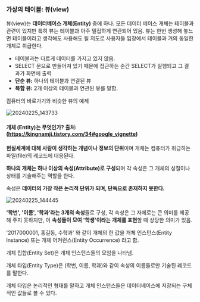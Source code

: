 ### 가상의 테이블: 뷰(view)
뷰(view)는 **데이터베이스 개체(Entity)** 중에 하나. 모든 데이터 베이스 개체는 테이블과 관련이 있지만 특히 뷰는 테이블과 아주 밀접하게 연관되어 있음.
뷰는 한번 생성해 놓느면 테이블이라고 생각해도 사용해도 될 저도로 사용자들 입장에서 테이블과 거의 동일한 개체로 취급한다.
- 테이블과는 다르게 데이터를 가지고 있지 않음.
- SELECT 문으로 만들어져 있기 때문에 접근하는 순간 SELECT가 실행되고 그 결과가 화면에 출력
- **단순 뷰:** 하나의 테이블과 연결된 뷰
- **복합 뷰:** 2개 이상의 테이블과 연관된 뷰를 말함.

컴퓨터의 바로가기와 비슷한 뷰의 예제

![20240225_143733](https://github.com/junhosong0/MySQL/assets/117610783/03371c32-6ec8-41c6-9a09-d6669532846d)



#### 개체 (Entity)는 무엇인가? 출처: (https://kingnamji.tistory.com/34#google_vignette)
**현실세계에 대해 사람이 생각하는 개념이나 정보의 단위**이며 개체는 컴퓨터가 취급하는 파일(file)의 레코드에 대응된다.

**하나의 개체는 하나 이상의 속성(Attribute)로 구성**되며 각 속성은 그 개체의 성질이나 상태를 기술해주는 역할을 한다.

속성은 **데이터의 가장 작은 논리적 단위가 되며, 단독으로 존재하지 못한다.**

![20240225_144445](https://github.com/junhosong0/MySQL/assets/117610783/c9eb8855-15cf-4700-9e8b-14258f96aff7)
 

**'학번', '이름', '학과'라는 3개의 속성**들로 구성, 각 속성은 그 자체로는 큰 의미를 제공해 주지 못하지만, 이 **속성들이 모여 '학생'이라는 개체를 표현**할 때 상당한 의미가 있음.

'2017000001, 홍길동, 수학과' 와 같이 개체의 한 값을 개체 인스턴스(Entity Instance) 또는 개체 어커런스(Entity Occurrence) 라고 함.

개체 집합(Entity Set)은 개체 인스턴스들의 모임을 나타냄.

개체 타입(Entity Type)은 (학번, 이름, 학과)와 같이 속성의 이름들로만 기술된 레코드를 말한다.

개체 타입은 논리적인 형태를 말하고 개체 인스턴스들은 데이터베이스에 저장되는 구체적인 값들로 볼 수 있다.
